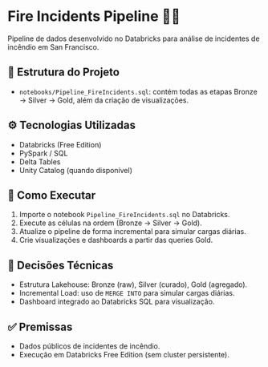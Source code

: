 # Fire Incidents Pipeline 🚒🔥

Pipeline de dados desenvolvido no Databricks para análise de incidentes de incêndio em San Francisco.  

## 📂 Estrutura do Projeto
- `notebooks/Pipeline_FireIncidents.sql`: contém todas as etapas Bronze → Silver → Gold, além da criação de visualizações.

## ⚙️ Tecnologias Utilizadas
- Databricks (Free Edition)
- PySpark / SQL
- Delta Tables
- Unity Catalog (quando disponível)

## 🚀 Como Executar
1. Importe o notebook `Pipeline_FireIncidents.sql` no Databricks.
2. Execute as células na ordem (Bronze → Silver → Gold).
3. Atualize o pipeline de forma incremental para simular cargas diárias.
4. Crie visualizações e dashboards a partir das queries Gold.

## 📝 Decisões Técnicas
- Estrutura Lakehouse: Bronze (raw), Silver (curado), Gold (agregado).
- Incremental Load: uso de `MERGE INTO` para simular cargas diárias.
- Dashboard integrado ao Databricks SQL para visualização.

## ✅ Premissas
- Dados públicos de incidentes de incêndio.
- Execução em Databricks Free Edition (sem cluster persistente).
